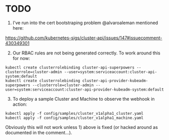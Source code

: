 # TODO

1) I've run into the cert bootstraping problem @alvaroaleman mentioned here:

https://github.com/kubernetes-sigs/cluster-api/issues/147#issuecomment-430349301

2) Our RBAC rules are not being generated correctly. To work around this for now:

```
kubectl create clusterrolebinding cluster-api-superpowers --clusterrole=cluster-admin --user=system:serviceaccount:cluster-api-system:default
kubectl create clusterrolebinding cluster-api-provider-kubeadm-superpowers --clusterrole=cluster-admin --user=system:serviceaccount:cluster-api-provider-kubeadm-system:default
```

3) To deploy a sample Cluster and Machine to observe the webhook in action:

```
kubectl apply -f config/samples/cluster_v1alpha1_cluster.yaml 
kubectl apply -f config/samples/cluster_v1alpha1_machine.yaml 
```

Obviously this will not work unless 1) above is fixed (or hacked around
as documented in the comment...).
